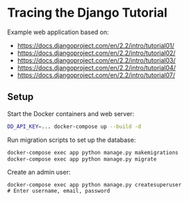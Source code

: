# Tracing the Django Tutorial 

Example web application based on:

- https://docs.djangoproject.com/en/2.2/intro/tutorial01/
- https://docs.djangoproject.com/en/2.2/intro/tutorial02/
- https://docs.djangoproject.com/en/2.2/intro/tutorial03/
- https://docs.djangoproject.com/en/2.2/intro/tutorial04/
- https://docs.djangoproject.com/en/2.2/intro/tutorial07/

## Setup

Start the Docker containers and web server:

``` sh
DD_API_KEY=... docker-compose up --build -d
```

Run migration scripts to set up the database:

``` sh
docker-compose exec app python manage.py makemigrations
docker-compose exec app python manage.py migrate
```

Create an admin user:

```
docker-compose exec app python manage.py createsuperuser
# Enter username, email, password
```
